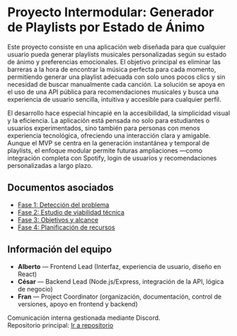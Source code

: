 # Proyecto Intermodular: Generador de Playlists por Estado de Ánimo

Este proyecto consiste en una aplicación web diseñada para que cualquier usuario pueda generar playlists musicales personalizadas según su estado de ánimo y preferencias emocionales. El objetivo principal es eliminar las barreras a la hora de encontrar la música perfecta para cada momento, permitiendo generar una playlist adecuada con solo unos pocos clics y sin necesidad de buscar manualmente cada canción. La solución se apoya en el uso de una API pública para recomendaciones musicales y busca una experiencia de usuario sencilla, intuitiva y accesible para cualquier perfil.

El desarrollo hace especial hincapié en la accesibilidad, la simplicidad visual y la eficiencia. La aplicación está pensada no solo para estudiantes o usuarios experimentados, sino también para personas con menos experiencia tecnológica, ofreciendo una interacción clara y amigable. Aunque el MVP se centra en la generación instantánea y temporal de playlists, el enfoque modular permite futuras ampliaciones —como integración completa con Spotify, login de usuarios y recomendaciones personalizadas a largo plazo.

## Documentos asociados

- [Fase 1: Detección del problema](docs/problema.md)
- [Fase 2: Estudio de viabilidad técnica](docs/viabilidad-tecnica.md)
- [Fase 3: Objetivos y alcance](docs/objetivos-alcance.md)
- [Fase 4: Planificación de recursos](docs/recursos.md)

## Información del equipo

- **Alberto** — Frontend Lead (Interfaz, experiencia de usuario, diseño en React)
- **César** — Backend Lead (Node.js/Express, integración de la API, lógica de negocio)
- **Fran** — Project Coordinator (organización, documentación, control de versiones, apoyo en frontend y backend)

Comunicación interna gestionada mediante Discord.  
Repositorio principal: [Ir a repositorio](https://github.com/arodovi852/ProyectoIntermodularGrupal)

